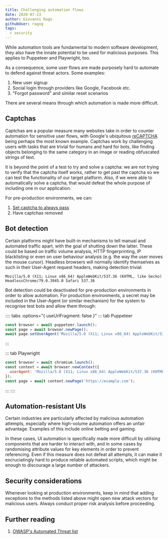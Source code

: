 ```yaml
---
title: Challenging automation flows
date: 2020-07-23
author: Giovanni Rago
githubUser: ragog
tags: 
  - security
---
```


While automation tools are fundamental to modern software development, they also have the innate potential to be used for malicious purposes. This applies to Puppeteer and Playwright, too.

As a consequence, some user flows are made purposely hard to automate to defend against threat actors. Some examples:
1. New user signup
2. Social login through providers like Google, Facebook etc.
3. "Forgot password" and similar reset scenarios

There are several means through which automation is made more difficult.

## Captchas
Captchas are a popular measure many websites take in order to counter automation for sensitive user flows, with Google's ubiquitous [reCAPTCHA](https://www.google.com/recaptcha/intro/v3.html) being perhaps the most known example. Captchas work by challenging users with tasks that are trivial for humans and hard for bots, like finding objects belonging to the same category in an image or reading obfuscated strings of text.

It is beyond the point of a test to try and solve a captcha: we are not trying to verify that the captcha itself works, rather to get past the captcha so we can test the functionality of our target platform. Also, if we were able to automatically solve a captcha, that would defeat the whole purpose of including one in our application.

For pre-production environments, we can:
1. [Set captcha to always pass](https://developers.google.com/recaptcha/docs/faq#id-like-to-run-automated-tests-with-recaptcha.-what-should-i-do)
2. Have captchas removed

## Bot detection
Certain platforms might have built-in mechanisms to tell manual and automated traffic apart, with the goal of shutting down the latter. These could be based on traffic volume analysis, HTTP fingerprinting, IP blacklisting or even on user behaviour analysis (e.g. the way the user moves the mouse cursor). Headless browsers will normally identify themselves as such in their User-Agent request headers, making detection trivial:

```Mozilla/5.0 (X11; Linux x86_64) AppleWebKit/537.36 (KHTML, like Gecko) HeadlessChrome/79.0.3945.0 Safari 537.36```

Bot detection could be deactivated for pre-production environments in order to allow automation. For production environments, a secret may be included in the User-Agent (or similar mechanism) for the system to recognise test bots and allow them through:

:::: tabs :options="{ useUrlFragment: false }"
::: tab Puppeteer 
```js
const browser = await puppeteer.launch();
const page = await browser.newPage();
await page.setUserAgent('Mozilla/5.0 (X11; Linux x86_64) AppleWebKit/537.36 (KHTML, like Gecko) HeadlessChrome/79.0.3945.0 Safari 537.36 Secret/<MY_SECRET>');
```
:::

::: tab Playwright
```js
const browser = await chromium.launch();
const context = await browser.newContext({
  userAgent: 'Mozilla/5.0 (X11; Linux x86_64) AppleWebKit/537.36 (KHTML, like Gecko) HeadlessChrome/79.0.3945.0 Safari 537.36 Secret/<MY_SECRET>'
});
const page = await context.newPage('https://example.com');
```
:::
::::

## Automation-resistant UIs
Certain industries are particularly affected by malicious automation attempts, especially where high-volume automation offers an unfair advantage. Examples of this include online betting and gaming.

In these cases, UI automation is specifically made more difficult by utilising components that are harder to interact with, and in some cases by randomising attribute values for key elements in order to prevent referencing. Even if this measure does not defeat all attempts, it can make it excruciatingly hard to produce reliable automated scripts, which might be enough to discourage a large number of attackers.

## Security considerations
Whenever looking at production environments, keep in mind that adding exceptions to the methods listed above might open new attack vectors for malicious users. Always conduct proper risk analysis before proceeding.

## Further reading
1. [OWASP's Automated Threat list](https://wiki.owasp.org/index.php/Category:Automated_Threat)
